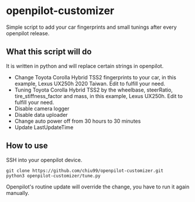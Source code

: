# openpilot-customizer
Simple script to add your car fingerprints and small tunings after every openpilot release.
## What this script will do
It is written in python and will replace certain strings in openpilot.
* Change Toyota Corolla Hybrid TSS2 fingerprints to your car, in this example, Lexus UX250h 2020 Taiwan. Edit to fulfill your need.
* Tuning Toyota Corolla Hybrid TSS2 by the wheelbase, steerRatio, tire_stiffness_factor and mass, in this example, Lexus UX250h. Edit to fulfill your need.
* Disable camera logger
* Disable data uploader
* Change auto power off from 30 hours to 30 minutes
* Update LastUpdateTime
## How to use
SSH into your openpilot device.
```
git clone https://github.com/chiu99/openpilot-customizer.git
python3 openpilot-customizer/tune.py
```
Openpilot's routine update will override the change, you have to run it again manually.
